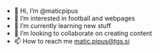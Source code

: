 - 👋 Hi, I’m @maticpipus
- 👀 I’m interested in football and webpages
- 🌱 I’m currently learning new stuff
- 💞️ I’m looking to collaborate on creating content
- 📫 How to reach me matic.pipus@tgs.si

<!---
maticpipus/maticpipus is a ✨ special ✨ repository because its `README.md` (this file) appears on your GitHub profile.
You can click the Preview link to take a look at your changes.
--->
